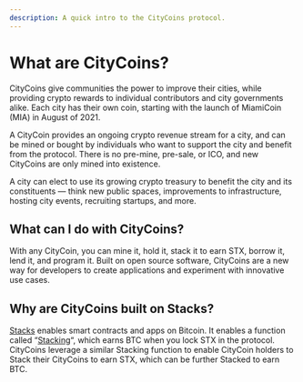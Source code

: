 ```yaml
---
description: A quick intro to the CityCoins protocol.
---
```


# What are CityCoins?

CityCoins give communities the power to improve their cities, while providing crypto rewards to individual contributors and city governments alike. Each city has their own coin, starting with the launch of MiamiCoin (MIA) in August of 2021.

A CityCoin provides an ongoing crypto revenue stream for a city, and can be mined or bought by individuals who want to support the city and benefit from the protocol. There is no pre-mine, pre-sale, or ICO, and new CityCoins are only mined into existence.

A city can elect to use its growing crypto treasury to benefit the city and its constituents — think new public spaces, improvements to infrastructure, hosting city events, recruiting startups, and more.

## What can I do with CityCoins?

With any CityCoin, you can mine it, hold it, stack it to earn STX, borrow it, lend it, and program it. Built on open source software, CityCoins are a new way for developers to create applications and experiment with innovative use cases.

## **Why are CityCoins built on Stacks?**

[Stacks](https://www.stacks.co/) enables smart contracts and apps on Bitcoin. It enables a function called “[Stacking](https://stacks.org/stacking)“, which earns BTC when you lock STX in the protocol. CityCoins leverage a similar Stacking function to enable CityCoin holders to Stack their CityCoins to earn STX, which can be further Stacked to earn BTC.
